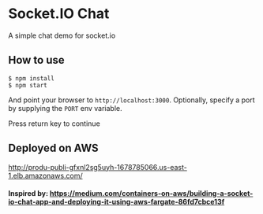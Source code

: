 # Socket.IO Chat

A simple chat demo for socket.io

## How to use

```
$ npm install
$ npm start
```

And point your browser to `http://localhost:3000`. Optionally, specify
a port by supplying the `PORT` env variable.

Press return key to continue

## Deployed on AWS

http://produ-publi-gfxnl2sg5uyh-1678785066.us-east-1.elb.amazonaws.com/

#### Inspired by: https://medium.com/containers-on-aws/building-a-socket-io-chat-app-and-deploying-it-using-aws-fargate-86fd7cbce13f
